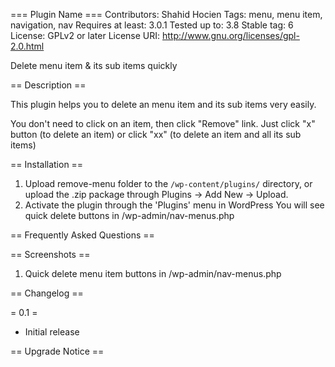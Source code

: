 === Plugin Name ===
Contributors: Shahid Hocien
Tags: menu, menu item, navigation, nav
Requires at least: 3.0.1
Tested up to: 3.8
Stable tag: 6
License: GPLv2 or later
License URI: http://www.gnu.org/licenses/gpl-2.0.html

Delete menu item & its sub items quickly

== Description ==

This plugin helps you to delete an menu item and its sub items very easily.

You don't need to click on an item, then click "Remove" link. Just click "x" button (to delete an item) or click "xx" (to delete an item and all its sub items)

== Installation ==

1. Upload remove-menu folder to the `/wp-content/plugins/` directory, or upload the .zip package through Plugins -> Add New -> Upload.
1. Activate the plugin through the 'Plugins' menu in WordPress
You will see quick delete buttons in /wp-admin/nav-menus.php

== Frequently Asked Questions ==


== Screenshots ==
1. Quick delete menu item buttons in /wp-admin/nav-menus.php

== Changelog ==

= 0.1 =
* Initial release

== Upgrade Notice ==
